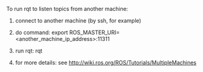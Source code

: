To run rqt to listen topics from another machine:

  1. connect to another machine (by ssh, for example)

  2. do command:
     export ROS_MASTER_URI=<another_machine_ip_address>:11311

  3. run rqt:
      rqt

  4. for more details: see http://wiki.ros.org/ROS/Tutorials/MultipleMachines
